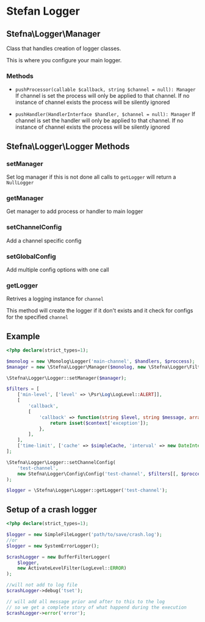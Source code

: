 # Stefan Logger

## Stefna\Logger\Manager

Class that handles creation of logger classes.

This is where you configure your main logger.

### Methods

* `pushProcessor(callable $callback, string $channel = null): Manager`
    If channel is set the process will only be applied to that channel.
    If no instance of channel exists the process will be silently ignored

* `pushHandler(HandlerInterface $handler, $channel = null): Manager` 
    If channel is set the handler will only be applied to that channel.
    If no instance of channel exists the process will be silently ignored


## Stefna\Logger\Logger Methods

### setManager

Set log manager if this is not done all calls to `getLogger` will return a `NullLogger`

### getManager

Get manager to add process or handler to main logger

### setChannelConfig

Add a channel specific config

### setGlobalConfig

Add multiple config options with one call

### getLogger

Retrives a logging instance for `channel`

This method will create the logger if it don't exists and it check for configs for the specified `channel`


## Example

```php
<?php declare(strict_types=1);

$monolog = new \Monolog\Logger('main-channel', $handlers, $proccess);
$manager = new \Stefna\Logger\Manager($monolog, new \Stefna\Logger\Filters\FilterFactory());

\Stefna\Logger\Logger::setManager($manager);

$filters = [
	['min-level', ['level' => \Psr\Log\LogLevel::ALERT]],
	[
		'callback',
		[
			'callback' => function(string $level, string $message, array $context) {
				return isset($context['exception']);
			},
		],
	],
	['time-limit', ['cache' => $simpleCache, 'interval' => new DateInterval('P1D')]]
];

\Stefna\Logger\Logger::setChannelConfig(
    'test-channel',
    new Stefna\Logger\Config\Config('test-channel', $filters[[, $proccess], $handlers])
);

$logger = \Stefna\Logger\Logger::getLogger('test-channel');

```

## Setup of a crash logger

```php
<?php declare(strict_types=1);

$logger = new SimpleFileLogger('path/to/save/crash.log');
//or
$logger = new SystemErrorLogger();

$crashLogger = new BufferFilterLogger(
    $logger,
    new ActivateLevelFilter(LogLevel::ERROR)
);

//will not add to log file
$crashLogger->debug('tset');

// will add all message prior and after to this to the log
// so we get a complete story of what happend during the execution
$crashLogger->error('error');

```